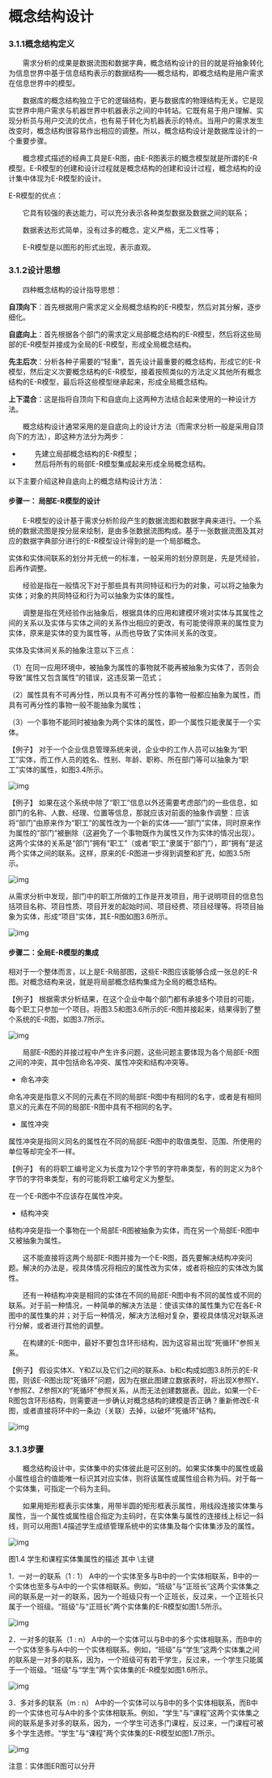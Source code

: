 # 概念结构设计

### 3.1.1概念结构定义

　　需求分析的成果是数据流图和数据字典，概念结构设计的目的就是将抽象转化为信息世界中基于信息结构表示的数据结构——概念结构，即概念结构是用户需求在信息世界中的模型。

　　数据库的概念结构独立于它的逻辑结构，更与数据库的物理结构无关。它是现实世界中用户需求与机器世界中机器表示之间的中转站。它既有易于用户理解、实现分析员与用户交流的优点，也有易于转化为机器表示的特点。当用户的需求发生改变时，概念结构很容易作出相应的调整。所以，概念结构设计是数据库设计的一个重要步骤。

　　概念模式描述的经典工具是E-R图，由E-R图表示的概念模型就是所谓的E-R模型。E-R模型的创建和设计过程就是概念结构的创建和设计过程，概念结构的设计集中体现为E-R模型的设计。

E-R模型的优点：

　　它具有较强的表达能力，可以充分表示各种类型数据及数据之间的联系；

　　数据表达形式简单，没有过多的概念，定义严格，无二义性等；

　　E-R模型是以图形的形式出现，表示直观。

 

 

### 3.1.2设计思想

　　四种概念结构的设计指导思想：

**自顶向下**：首先根据用户需求定义全局概念结构的E-R模型，然后对其分解，逐步细化。

**自底向上**：首先根据各个部门的需求定义局部概念结构的E-R模型，然后将这些局部的E-R模型并接成为全局的E-R模型，形成全局概念结构。

**先主后次**：分析各种子需要的“轻重”，首先设计最重要的概念结构，形成它的E-R模型，然后定义次要概念结构的E-R模型，接着按照类似的方法定义其他所有概念结构的E-R模型，最后将这些模型继承起来，形成全局概念结构。

**上下混合**：这是指将自顶向下和自底向上这两种方法结合起来使用的一种设计方法。

 

　　概念结构设计通常采用的是自底向上的设计方法（而需求分析一般是采用自顶向下的方法），即这种方法分为两步：

- 　　先建立局部概念结构的E-R模型；
- 　　然后将所有的局部E-R模型集成起来形成全局概念结构。

 

以下主要介绍这种自底向上的概念结构设计方法：

#### 步骤一： 局部E-R模型的设计

　　E-R模型的设计基于需求分析阶段产生的数据流图和数据字典来进行。一个系统的数据流图是按分层来绘制，是由多张数据流图构成。基于一张数据流图及其对应的数据字典部分进行的E-R模型设计得到的是一个局部概念。

实体和实体间联系的划分并无统一的标准，一般采用的划分原则是，先是凭经验，后再作调整。

　　经验是指在一般情况下对于那些具有共同特征和行为的对象，可以将之抽象为实体；对象的共同特征和行为可以抽象为实体的属性。

　　调整是指在凭经验作出抽象后，根据具体的应用和建模环境对实体与其属性之间的关系以及实体与实体之间的关系作出相应的更改，有可能使得原来的属性变为实体，原来是实体的变为属性等，从而也导致了实体间关系的改变。

 

实体及实体间关系的抽象注意以下三点：

   （1）在同一应用环境中，被抽象为属性的事物就不能再被抽象为实体了，否则会导致“属性又包含属性”的错误，这违反第一范式；

   （2）属性具有不可再分性，所以具有不可再分性的事物一般都应抽象为属性，而具有可再分性的事物一般不能抽象为属性；

   （3）一个事物不能同时被抽象为两个实体的属性，即一个属性只能隶属于一个实体。

 

【例子】  对于一个企业信息管理系统来说，企业中的工作人员可以抽象为“职工”实体，而工作人员的姓名、性别、年龄、职称、所在部门等可以抽象为“职工”实体的属性，如图3.4所示。

 ![img](https://img2018.cnblogs.com/blog/1427277/201906/1427277-20190620182605049-802841897.png)

 

【例子】  如果在这个系统中除了“职工”信息以外还需要考虑部门的一些信息，如部门的名称、人数、经理、位置等信息，那就应该对前面的抽象作调整：应该将“部门”由原来作为“职工”的属性改为一个新的实体——“部门”实体，同时原来作为属性的“部门”被删除（这避免了一个事物既作为属性又作为实体的情况出现）。这两个实体的关系是“部门”拥有“职工”（或者“职工”隶属于“部门”），即“拥有”是这两个实体之间的联系。这样，原来的E-R图进一步得到调整和扩充，如图3.5所示。

 ![img](https://img2018.cnblogs.com/blog/1427277/201906/1427277-20190620182625638-2097599860.png)

 

从需求分析中发现，部门中的职工所做的工作是开发项目，用于说明项目的信息包括项目名称、项目性质、项目开发的起始时间、项目经费、项目经理等。将项目抽象为实体，形成“项目”实体，其E-R图如图3.6所示。

 ![img](https://img2018.cnblogs.com/blog/1427277/201906/1427277-20190620182655339-1736994574.png)

 

#### 步骤二：全局E-R模型的集成

相对于一个整体而言，以上是E-R局部图，这些E-R图应该能够合成一张总的E-R图。对概念结构来说，就是将局部概念结构集成为全局的概念结构。

【例子】 根据需求分析结果，在这个企业中每个部门都有承接多个项目的可能，每个职工只参加一个项目。将图3.5和图3.6所示的E-R图并接起来，结果得到了整个系统的E-R图，如图3.7所示。

![img](https://img2018.cnblogs.com/blog/1427277/201906/1427277-20190620182915020-1944032690.png)

 

 

　　局部E-R图的并接过程中产生许多问题，这些问题主要体现为各个局部E-R图之间的冲突，其中包括命名冲突、属性冲突和结构冲突等。

- 命名冲突

命名冲突是指意义不同的元素在不同的局部E-R图中有相同的名字，或者是有相同意义的元素在不同的局部E-R图中具有不相同的名字。

- 属性冲突

 属性冲突是指同义同名的属性在不同的局部E-R图中的取值类型、范围、所使用的单位等却完全不一样。

  【例子】 有的将职工编号定义为长度为12个字节的字符串类型，有的则定义为8个字节的字符串类型，有的可能将职工编号定义为整型。

在一个E-R图中不应该存在属性冲突。

- 结构冲突

结构冲突是指一个事物在一个局部E-R图被抽象为实体，而在另一个局部E-R图中又被抽象为属性。

　　这不能直接将这两个局部E-R图并接为一个E-R图，首先要解决结构冲突问题。解决的办法是，视具体情况将相应的属性改为实体，或者将相应的实体改为属性。

　　还有一种结构冲突是相同的实体在不同的局部E-R图中有不同的属性或不同的联系。对于前一种情况，一种简单的解决方法是：使该实体的属性集为它在各E-R图中的属性集的并；对于后一种情况，解决方法相对复杂，要视具体情况对联系进行分解，或者进行其他的调整。

 

　　在构建的E-R图中，最好不要包含环形结构，因为这容易出现“死循环”参照关系。

【例子】 假设实体X、Y和Z以及它们之间的联系a、b和c构成如图3.8所示的E-R图，则该E-R图出现“死循环”问题，因为在据此图建立数据表时，将出现X参照Y、Y参照Z、Z参照X的“死循环”参照关系，从而无法创建数据表。因此，如果一个E-R图包含环形结构，则需要进一步确认对概念结构的建模是否正确？重新修改E-R图，或者直接将环中的一条边（关联）去掉，以破坏“死循环”结构。

 ![img](https://img2018.cnblogs.com/blog/1427277/201906/1427277-20190620183143341-1882404306.png)

 

 

### 3.1.3步骤 

　　概念结构设计中，实体集中的实体彼此是可区别的。如果实体集中的属性或最小属性组合的值能唯一标识其对应实体，则将该属性或属性组合称为码。对于每一个实体集，可指定一个码为主码。

　　如果用矩形框表示实体集，用带半圆的矩形框表示属性，用线段连接实体集与属性，当一个属性或属性组合指定为主码时，在实体集与属性的连接线上标记一斜线，则可以用图1.4描述学生成绩管理系统中的实体集及每个实体集涉及的属性。

 

 ![img](https://img2018.cnblogs.com/blog/1427277/201909/1427277-20190904112430705-1235194474.png)

图1.4 学生和课程实体集属性的描述   其中 \主键

1．一对一的联系（1 : 1）
A中的一个实体至多与B中的一个实体相联系，B中的一个实体也至多与A中的一个实体相联系。例如，“班级”与“正班长”这两个实体集之间的联系是一对一的联系，因为一个班级只有一个正班长，反过来，一个正班长只属于一个班级。“班级”与“正班长”两个实体集的E-R模型如图1.5所示。

![img](https://img2018.cnblogs.com/blog/1427277/201909/1427277-20190909213251074-585207730.png)

 

 

2．一对多的联系（1 : n）
A中的一个实体可以与B中的多个实体相联系，而B中的一个实体至多与A中的一个实体相联系。例如，“班级”与“学生”这两个实体集之间的联系是一对多的联系，因为，一个班级可有若干学生，反过来，一个学生只能属于一个班级。“班级”与“学生”两个实体集的E-R模型如图1.6所示。

 ![img](https://img2018.cnblogs.com/blog/1427277/201909/1427277-20190909213309728-1450246700.png)

 

 

 

3．多对多的联系（m : n）
A中的一个实体可以与B中的多个实体相联系，而B中的一个实体也可与A中的多个实体相联系。例如，“学生”与“课程”这两个实体集之间的联系是多对多的联系，因为，一个学生可选多门课程，反过来，一门课程可被多个学生选修。“学生”与“课程”两个实体集的E-R模型如图1.7所示。

 ![img](https://img2018.cnblogs.com/blog/1427277/201909/1427277-20190909213333843-124026803.png)

注意：实体图ER图可以分开

 

 

 